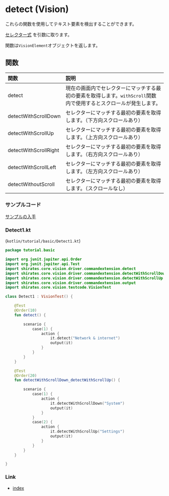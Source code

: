 # detect (Vision)

これらの関数を使用してテキスト要素を検出することができます。

[セレクター式](../../selector_and_nickname/selector_expression.md) を引数に取ります。

関数は`VisionElement`オブジェクトを返します。

## 関数

| 関数                    | 説明                                                              |
|:----------------------|:----------------------------------------------------------------|
| detect                | 現在の画面内でセレクターにマッチする最初の要素を取得します。`withScroll`関数内で使用するとスクロールが発生します。 |
| detectWithScrollDown  | セレクターにマッチする最初の要素を取得します。（下方向スクロールあり）                             |
| detectWithScrollUp    | セレクターにマッチする最初の要素を取得します。（上方向スクロールあり）                             |
| detectWithScrollRight | セレクターにマッチする最初の要素を取得します。（右方向スクロールあり）                             |
| detectWithScrollLeft  | セレクターにマッチする最初の要素を取得します。（左方向スクロールあり）                             |
| detectWithoutScroll   | セレクターにマッチする最初の要素を取得します。（スクロールなし）                                |

### サンプルコード

[サンプルの入手](../../../getting_samples_ja.md)

### Detect1.kt

(`kotlin/tutorial/basic/Detect1.kt`)

```kotlin
package tutorial.basic

import org.junit.jupiter.api.Order
import org.junit.jupiter.api.Test
import shirates.core.vision.driver.commandextension.detect
import shirates.core.vision.driver.commandextension.detectWithScrollDown
import shirates.core.vision.driver.commandextension.detectWithScrollUp
import shirates.core.vision.driver.commandextension.output
import shirates.core.vision.testcode.VisionTest

class Detect1 : VisionTest() {

    @Test
    @Order(10)
    fun detect() {

        scenario {
            case(1) {
                action {
                    it.detect("Network & internet")
                    output(it)
                }
            }
        }
    }

    @Test
    @Order(20)
    fun detectWithScrollDown_detectWithScrollUp() {

        scenario {
            case(1) {
                action {
                    it.detectWithScrollDown("System")
                    output(it)
                }
            }
            case(2) {
                action {
                    it.detectWithScrollUp("Settings")
                    output(it)
                }
            }
        }
    }

}
```

### Link

- [index](../../../../index_ja.md)
